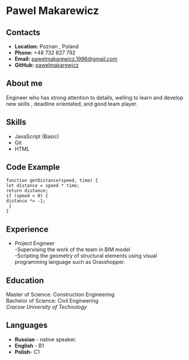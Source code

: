 # Pawel Makarewicz
## Contacts
 - **Location:** Poznan , Poland
 - **Phone:** +48 732 827 792
 - **Email:** pawelmakarewicz.1996@gmail.com
 - **GitHub:** [pawelmakarewicz](https://github.com/pawelmakarewicz)
## About me 
Engineer who has strong attention to details,  welling to learn  and develop new skills , deadline orientated, and good team player. 
## Skills
 -   JavaScript (Basic)
 -  Git
 -   HTML
## **Code Example**
```
function getDistance(speed, time) {
let distance = speed * time;
return distance;
if (speed < 0) {
distance *= -1;
 }
}
```
## **Experience**

 - Project Engineer   
-Supervising the work of the team in BIM model  
-Scripting the geometry of structural elements using visual programming language such as Grasshopper.
 
## **Education**
Master of Science: Construction Engineering  
Bachelor of Science: Civil Engineering  
*Cracow University of Technology*

##  Languages

-   **Russian** - native speaker.
-   **English** - B1 
-   **Polish**- C1